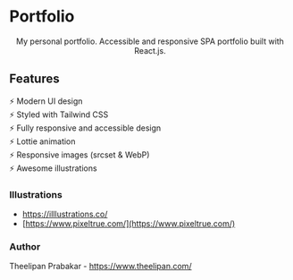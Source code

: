 # Portfolio


<p align="center"> My personal portfolio. Accessible and responsive SPA portfolio built with React.js. </p>

## Features


⚡️ Modern UI design \
⚡️ Styled with Tailwind CSS\
⚡️ Fully responsive and accessible design\
⚡️ Lottie animation\
⚡️ Responsive images (srcset & WebP)\
⚡️ Awesome illustrations 


### Illustrations

- [https://illlustrations.co/ ](https://illlustrations.co/)
- [https://www.pixeltrue.com/](https://www.pixeltrue.com/)

### Author

   Theelipan Prabakar - https://www.theelipan.com/
